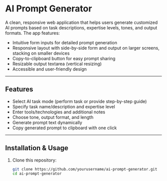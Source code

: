 # AI Prompt Generator

A clean, responsive web application that helps users generate customized AI prompts based on task descriptions, expertise levels, tones, and output formats. The app features:

- Intuitive form inputs for detailed prompt generation
- Responsive layout with side-by-side form and output on larger screens, stacking on smaller devices
- Copy-to-clipboard button for easy prompt sharing
- Resizable output textarea (vertical resizing)
- Accessible and user-friendly design

---

## Features

- Select AI task mode (perform task or provide step-by-step guide)
- Specify task name/description and expertise level
- Enter tools/technologies and additional notes
- Choose tone, output format, and length
- Generate prompt text dynamically
- Copy generated prompt to clipboard with one click

---

## Installation & Usage

1. Clone this repository:

   ```bash
   git clone https://github.com/yourusername/ai-prompt-generator.git
   cd ai-prompt-generator
